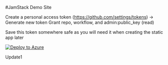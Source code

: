 
#JamStack Demo Site

Create a personal access token (https://github.com/settings/tokens) -> Generate new token
    Grant repo, workflow, and admin:public_key (read)

Save this token somewhere safe as you will need it when creating the static app later

[![Deploy to Azure](https://aka.ms/deploytoazurebutton)](https://portal.azure.com/#create/Microsoft.Template/uri/https%3A%2F%2Fraw.githubusercontent.com%2Fanganti%2Fjamstack-demo%2F%2Fmaster%2Fdeploy%2Fazuredeploy.json)


Update1



